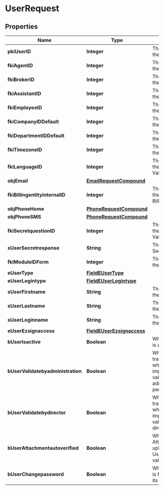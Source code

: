 

# UserRequest

## Properties

Name | Type | Description | Notes
------------ | ------------- | ------------- | -------------
**pkiUserID** | **Integer** | The unique ID of the User |  [optional]
**fkiAgentID** | **Integer** | The unique ID of the Agent. |  [optional]
**fkiBrokerID** | **Integer** | The unique ID of the Broker. |  [optional]
**fkiAssistantID** | **Integer** | The unique ID of the Assistant. |  [optional]
**fkiEmployeeID** | **Integer** | The unique ID of the Employee. |  [optional]
**fkiCompanyIDDefault** | **Integer** | The unique ID of the Company | 
**fkiDepartmentIDDefault** | **Integer** | The unique ID of the Department | 
**fkiTimezoneID** | **Integer** | The unique ID of the Timezone | 
**fkiLanguageID** | **Integer** | The unique ID of the Language.  Valid values:  |Value|Description| |-|-| |1|French| |2|English| | 
**objEmail** | [**EmailRequestCompound**](EmailRequestCompound.md) |  | 
**fkiBillingentityinternalID** | **Integer** | The unique ID of the Billingentityinternal. | 
**objPhoneHome** | [**PhoneRequestCompound**](PhoneRequestCompound.md) |  |  [optional]
**objPhoneSMS** | [**PhoneRequestCompound**](PhoneRequestCompound.md) |  |  [optional]
**fkiSecretquestionID** | **Integer** | The unique ID of the Secretquestion.  Valid values:  |Value|Description| |-|-| |1|The name of the hospital in which you were born| |2|The name of your grade school| |3|The last name of your favorite teacher| |4|Your favorite sports team| |5|Your favorite TV show| |6|Your favorite movie| |7|The name of the street on which you grew up| |8|The name of your first employer| |9|Your first car| |10|Your favorite food| |11|The name of your first pet| |12|Favorite musician/band| |13|What instrument you play| |14|Your father&#39;s middle name| |15|Your mother&#39;s maiden name| |16|Name of your eldest child| |17|Your spouse&#39;s middle name| |18|Favorite restaurant| |19|Childhood nickname| |20|Favorite vacation destination| |21|Your boat&#39;s name| |22|Date of Birth (YYYY-MM-DD)| |22|Secret Code| |22|Your reference code| |  [optional]
**sUserSecretresponse** | **String** | The answer to the Secretquestion |  [optional]
**fkiModuleIDForm** | **Integer** | The unique ID of the Module |  [optional]
**eUserType** | [**FieldEUserType**](FieldEUserType.md) |  | 
**eUserLogintype** | [**FieldEUserLogintype**](FieldEUserLogintype.md) |  | 
**sUserFirstname** | **String** | The first name of the user | 
**sUserLastname** | **String** | The last name of the user | 
**sUserLoginname** | **String** | The login name of the User. | 
**eUserEzsignaccess** | [**FieldEUserEzsignaccess**](FieldEUserEzsignaccess.md) |  | 
**bUserIsactive** | **Boolean** | Whether the User is active or not | 
**bUserValidatebyadministration** | **Boolean** | Whether if the transactions in which the User is implicated must be validated by administrative personnel or not |  [optional]
**bUserValidatebydirector** | **Boolean** | Whether if the transactions in which the User is implicated must be validated by a director or not |  [optional]
**bUserAttachmentautoverified** | **Boolean** | Whether if Attachments uploaded by the User must be validated or not |  [optional]
**bUserChangepassword** | **Boolean** | Whether if the User is forced to change its password |  [optional]




